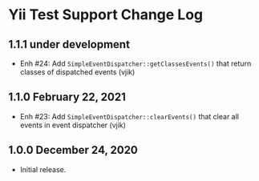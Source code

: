 # Yii Test Support Change Log


## 1.1.1 under development

- Enh #24: Add `SimpleEventDispatcher::getClassesEvents()` that return classes of dispatched events (vjik)

## 1.1.0 February 22, 2021

- Enh #23: Add `SimpleEventDispatcher::clearEvents()` that clear all events in event dispatcher (vjik)

## 1.0.0 December 24, 2020

- Initial release.

